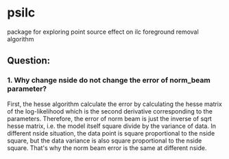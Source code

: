 # psilc
package for exploring point source effect on ilc foreground removal algorithm

## Question:
### 1. Why change nside do not change the error of norm\_beam parameter?
First, the hesse algorithm calculate the error by calculating the hesse matrix of the log-likelihood which is the second derivative corresponding to the parameters. Therefore, the error of norm beam is just the inverse of sqrt hesse matrix, i.e. the model itself square divide by the variance of data. In different nside situation, the data point is square proportional to the nside square, but the data variance is also square proportional to the nside square. That's why the norm beam error is the same at different nside.
